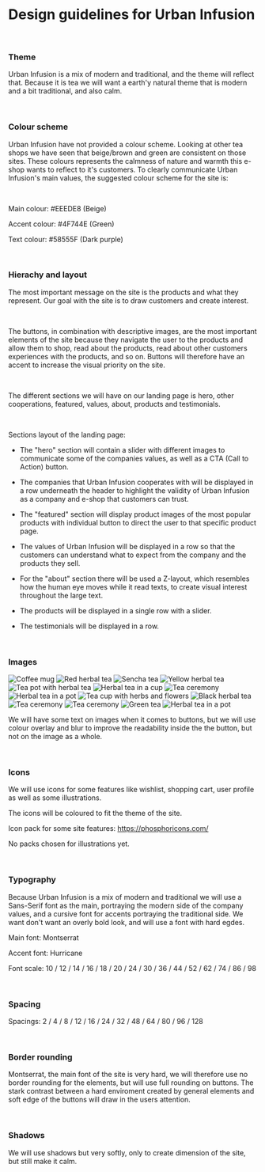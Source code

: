 # Design guidelines for Urban Infusion

<br>

### Theme

Urban Infusion is a mix of modern and traditional, and the theme will reflect that. Because it is tea we will want a earth'y natural theme that is modern and a bit traditional, and also calm.

<br>

### Colour scheme

Urban Infusion have not provided a colour scheme. Looking at other tea shops we have seen that beige/brown and green are consistent on those sites. These colours represents the calmness of nature and warmth this e-shop wants to reflect to it's customers. To clearly communicate Urban Infusion's main values, the suggested colour scheme for the site is:

<br>

Main colour: #EEEDE8 (Beige)

Accent colour: #4F744E (Green)

Text colour: #58555F (Dark purple)

<br>

### Hierachy and layout

The most important message on the site is the products and what they represent. Our goal with the site is to draw customers and create interest.

<br>

The buttons, in combination with descriptive images, are the most important elements of the site because they navigate the user to the products and allow them to shop, read about the products, read about other customers experiences with the products, and so on. Buttons will therefore have an accent to increase the visual priority on the site. 

<br>

The different sections we will have on our landing page is hero, other cooperations, featured, values, about, products and testimonials.

<br>

Sections layout of the landing page:

- The "hero" section will contain a slider with different images to communicate some of the companies values, as well as a CTA (Call to Action) button.

- The companies that Urban Infusion cooperates with will be displayed in a row underneath the header to highlight the validity of Urban Infusion as a company and e-shop that customers can trust.

- The "featured" section will display product images of the most popular products with individual button to direct the user to that specific product page.

- The values of Urban Infusion will be displayed in a row so that the customers can understand what to expect from the company and the products they sell.

- For the "about" section there will be used a Z-layout, which resembles how the human eye moves while it read texts, to create visual interest throughout the large text.

- The products will be displayed in a single row with a slider.

- The testimonials will be displayed in a row.

<br>

### Images

![Coffee mug](https://images.unsplash.com/photo-1518358246973-95637f1df901?ixlib=rb-1.2.1&ixid=MnwxMjA3fDB8MHxwaG90by1wYWdlfHx8fGVufDB8fHx8&auto=format&fit=crop&w=200&q=80)
![Red herbal tea](https://images.pexels.com/photos/7366372/pexels-photo-7366372.jpeg?auto=compress&cs=tinysrgb&dpr=2&w=100)
![Sencha tea](https://images.pexels.com/photos/5946651/pexels-photo-5946651.jpeg?auto=compress&cs=tinysrgb&dpr=2&w=100)
![Yellow herbal tea](https://images.pexels.com/photos/3604314/pexels-photo-3604314.jpeg?auto=compress&cs=tinysrgb&dpr=2&w=100)
![Tea pot with herbal tea](https://images.unsplash.com/photo-1615205597144-5c7c885291d2?ixlib=rb-1.2.1&ixid=MnwxMjA3fDB8MHxzZWFyY2h8Mnx8aGVyYmFsJTIwdGVhfGVufDB8fDB8fA%3D%3D&auto=format&fit=crop&w=200&q=60)
![Herbal tea in a cup](https://images.unsplash.com/photo-1576092768241-dec231879fc3?ixlib=rb-1.2.1&ixid=MnwxMjA3fDB8MHxzZWFyY2h8MTV8fGhlcmJhbCUyMHRlYXxlbnwwfHwwfHw%3D&auto=format&fit=crop&w=200&q=60)
![Tea ceremony](https://images.unsplash.com/photo-1577016029703-cc22a7c0c28c?ixlib=rb-1.2.1&ixid=MnwxMjA3fDB8MHxzZWFyY2h8MTcyfHxoZXJiYWwlMjB0ZWF8ZW58MHx8MHx8&auto=format&fit=crop&w=200&q=60)
![Herbal tea in a pot](https://images.unsplash.com/photo-1547825407-2d060104b7f8?ixlib=rb-1.2.1&ixid=MnwxMjA3fDB8MHxzZWFyY2h8MjF8fGhlcmJhbCUyMHRlYXxlbnwwfHwwfHw%3D&auto=format&fit=crop&w=200&q=60)
![Tea cup with herbs and flowers](https://images.unsplash.com/photo-1514733670139-4d87a1941d55?ixlib=rb-1.2.1&ixid=MnwxMjA3fDB8MHxzZWFyY2h8MXx8aGVyYmFsJTIwdGVhfGVufDB8fDB8fA%3D%3D&auto=format&fit=crop&w=200&q=60)
![Black herbal tea](https://images.unsplash.com/photo-1597498431021-8a955ef92727?ixlib=rb-1.2.1&ixid=MnwxMjA3fDB8MHxzZWFyY2h8MTM1fHxoZXJiYWwlMjB0ZWF8ZW58MHx8MHx8&auto=format&fit=crop&w=200&q=60)
![Tea ceremony](https://images.unsplash.com/photo-1601831753677-01f960be19eb?ixlib=rb-1.2.1&ixid=MnwxMjA3fDB8MHxwcm9maWxlLXBhZ2V8MXx8fGVufDB8fHx8&auto=format&fit=crop&w=200&q=60)
![Tea ceremony](https://images.unsplash.com/photo-1587834323138-befbf2c33797?ixlib=rb-1.2.1&ixid=MnwxMjA3fDB8MHxwcm9maWxlLXBhZ2V8MTF8fHxlbnwwfHx8fA%3D%3D&auto=format&fit=crop&w=200&q=60)
![Green tea](https://images.pexels.com/photos/1793035/pexels-photo-1793035.jpeg?auto=compress&cs=tinysrgb&dpr=2&w=100)
![Herbal tea in a pot](https://images.unsplash.com/photo-1602603412313-ab713536e288?ixlib=rb-1.2.1&ixid=MnwxMjA3fDB8MHxzZWFyY2h8Mzh8fGhlcmJhbCUyMHRlYXxlbnwwfHwwfHw%3D&auto=format&fit=crop&w=200&q=60)

We will have some text on images when it comes to buttons, but we will use colour overlay and blur to improve the readability inside the the button, but not on the image as a whole.

<br>

### Icons

We will use icons for some features like wishlist, shopping cart, user profile as well as some illustrations.

The icons will be coloured to fit the theme of the site.

Icon pack for some site features: https://phosphoricons.com/

No packs chosen for illustrations yet.

<br>

### Typography

Because Urban Infusion is a mix of modern and traditional we will use a Sans-Serif font as the main, portraying the modern side of the company values, and a cursive font for accents portraying the traditional side. We want don't want an overly bold look, and will use a font with hard egdes.

Main font: Montserrat

Accent font: Hurricane

Font scale: 10 / 12 / 14 / 16 / 18 / 20 / 24 / 30 / 36 / 44 / 52 / 62 / 74 / 86 / 98

<br>

### Spacing

Spacings: 2 / 4 / 8 / 12 / 16 / 24 / 32 / 48 / 64 / 80 / 96 / 128

<br>

### Border rounding

Montserrat, the main font of the site is very hard, we will therefore use no border rounding for the elements, but will use full rounding on buttons. The stark contrast between a hard enviroment created by general elements and soft edge of the buttons will draw in the users attention.

<br>

### Shadows

We will use shadows but very softly, only to create dimension of the site, but still make it calm.

